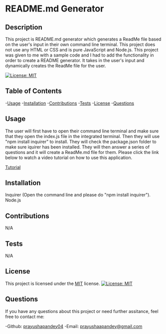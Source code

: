 # README.md Generator

## Description

This project is README.md generator which generates a ReadMe file based on the user's input in their own command line terminal. This project does not use any HTML or CSS and is pure JavaScript and Node.js. This project was given to me with a sample code and I had to add the functionality in order to create a README generator. It takes in the user's input and dynamically creates the ReadMe file for the user.

[![License: MIT](https://img.shields.io/badge/License-MIT-yellow.svg)](https://opensource.org/licenses/MIT)

## Table of Contents

-[Usage](#usage)
-[Installation](#installation)
-[Contributions](#contributions)
-[Tests](#tests)
-[License](#license)
-[Questions](#questions)

## Usage

The user will first have to open their command line terminal and make sure that they open the index.js file in the integrated terminal. Then they will use "npm install inquirer" to install. They will check the package.json folder to make sure iquirer has been installed. They will then answer a series of questions and it will create a ReadMe.md file for them. Please click the link below to watch a video tutorial on how to use this application.

[Tutorial](https://drive.google.com/file/d/1exNBGhT6Lzs1t7ft0hq-Gpaicz-L7Q9V/view?usp=share_link)

## Installation

Inquirer (Open the command line and please do "npm install inquirer").
Node.js

## Contributions

N/A

## Tests

N/A

## License

This project is licensed under the [MIT](https://opensource.org/license/mit/) license. [![License: MIT](https://img.shields.io/badge/License-MIT-yellow.svg)](https://opensource.org/licenses/MIT)

## Questions

If you have any questions about this project or need further assitance, feel free to contact me:

-Github: [prayushapandey04](https://github.com/prayushapandey04)
-Email: prayushaapandey@gmail.com


